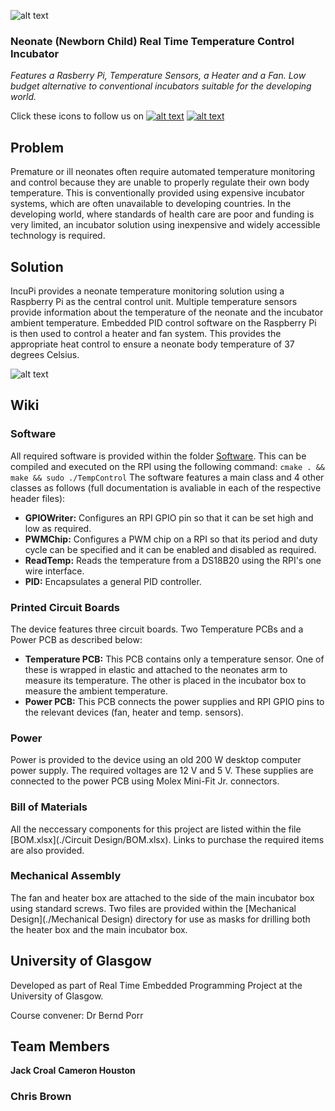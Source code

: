 ![alt text](https://raw.githubusercontent.com/croaljack0/IncubatePi/master/Media/incupi_logo_2_lowres.png)

### Neonate (Newborn Child) Real Time Temperature Control Incubator
*Features a Rasberry Pi, Temperature Sensors, a Heater and a Fan.*
*Low budget alternative to conventional incubators suitable for the developing world.*

[facebook_icon]: https://raw.githubusercontent.com/croaljack0/IncubatePi/master/Media/facebook_icon.png
[facebook_url]: https://www.facebook.com/IncuPi/

[instagram_icon]: https://raw.githubusercontent.com/croaljack0/IncubatePi/master/Media/instagram_icon.png
[instagram_url]: https://www.instagram.com/incupi_project

Click these icons to follow us on  [![alt text][facebook_icon]][facebook_url] [![alt text][instagram_icon]][instagram_url]

## Problem

Premature or ill neonates often require automated temperature monitoring and control because they are unable to properly regulate their own body temperature. This is conventionally provided using expensive incubator systems, which are often unavailable to developing countries. In the developing world, where standards of health care are poor and funding is very limited, an incubator solution using inexpensive and widely accessible technology is required.

## Solution

IncuPi provides a neonate temperature monitoring solution using a Raspberry Pi as the central control unit. Multiple temperature sensors provide information about the temperature of the neonate and the incubator ambient temperature. Embedded PID control software on the Raspberry Pi is then used to control a heater and fan system. This provides the appropriate heat control to ensure a neonate body temperature of 37 degrees Celsius.

![alt text](https://raw.githubusercontent.com/croaljack0/IncubatePi/master/Media/incupi_block_diagram.png)

## Wiki 

### Software
All required software is provided within the folder [Software](./Software). This can be compiled and executed on the RPI using the following command:
`cmake . && make && sudo ./TempControl`
The software features a main class and 4 other classes as follows (full documentation is avaliable in each of the respective header files):
* **GPIOWriter:** Configures an RPI GPIO pin so that it can be set high and low as required.
* **PWMChip:** Configures a PWM chip on a RPI so that its period and duty cycle can be specified and it can be enabled and disabled as required.
* **ReadTemp:** Reads the temperature from a DS18B20 using the RPI's one wire interface.
* **PID:** Encapsulates a general PID controller.

### Printed Circuit Boards
The device features three circuit boards. Two Temperature PCBs and a Power PCB as described below:
* **Temperature PCB:** This PCB contains only a temperature sensor. One of these is wrapped in elastic and attached to the neonates arm to measure its temperature. The other is placed in the incubator box to measure the ambient temperature. 
* **Power PCB:** This PCB connects the power supplies and RPI GPIO pins to the relevant devices (fan, heater and temp. sensors).

### Power 
Power is provided to the device using an old 200 W desktop computer power supply. The required voltages are 12 V and 5 V. These supplies are connected to the power PCB using Molex Mini-Fit Jr. connectors.

### Bill of Materials
All the neccessary components for this project are listed within the file [BOM.xlsx](./Circuit Design/BOM.xlsx). Links to purchase the required items are also provided. 

### Mechanical Assembly 
The fan and heater box are attached to the side of the main incubator box using standard screws. Two files are provided within the [Mechanical Design](./Mechanical Design) directory for use as masks for drilling both the heater box and the main incubator box.

## University of Glasgow

Developed as part of Real Time Embedded Programming Project at the University of Glasgow.

Course convener:    Dr Bernd Porr

## Team Members

**Jack Croal**
**Cameron Houston**
### Chris Brown
